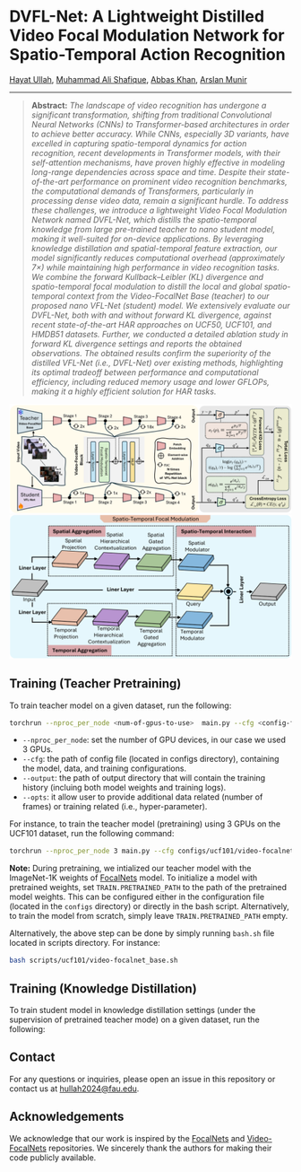 # DVFL-Net: A Lightweight Distilled Video Focal Modulation Network for Spatio-Temporal Action Recognition

[Hayat Ullah](https://scholar.google.com.pk/citations?user=xnXPj0UAAAAJ&hl=en),
[Muhammad Ali Shafique](https://scholar.google.com.pk/citations?user=TppbarkAAAAJ&hl=en&oi=ao),
[Abbas Khan](https://scholar.google.com.pk/citations?user=k-HJxNAAAAAJ&hl=en),
[Arslan Munir](https://scholar.google.com.pk/citations?user=-P9waaQAAAAJ&hl=en)

<!-- [![paper](https://img.shields.io/badge/arXiv-Paper-<COLOR>.svg)](https://arxiv.org/abs/2307.06947) -->

<hr />

> **Abstract:**
>*The landscape of video recognition has undergone a significant transformation, shifting from traditional Convolutional Neural Networks (CNNs) to Transformer-based architectures in order to achieve better accuracy. While CNNs, especially 3D variants, have excelled in capturing spatio-temporal dynamics for action recognition, recent developments in Transformer models, with their self-attention mechanisms, have proven highly effective in modeling long-range dependencies across space and time. Despite their state-of-the-art performance on prominent video recognition benchmarks, the computational
demands of Transformers, particularly in processing dense video data, remain a significant hurdle. To address these challenges, we introduce a lightweight Video Focal Modulation Network named DVFL-Net, which distills the spatio-temporal knowledge from large pre-trained teacher to nano student model, making it well-suited for on-device applications. By leveraging knowledge distillation and spatial-temporal feature extraction, our model significantly reduces computational overhead (approximately 7×) while maintaining high performance in video recognition tasks. We combine the forward Kullback–Leibler (KL) divergence and spatio-temporal focal modulation to distill the local and global spatio-temporal context from the Video-FocalNet Base (teacher) to our proposed nano VFL-Net (student) model. We extensively evaluate our DVFL-Net, both with and without forward KL divergence, against recent state-of-the-art HAR approaches on UCF50, UCF101, and HMDB51 datasets. Further, we conducted a detailed ablation study in forward KL divergence settings and reports the obtained observations. The obtained results confirm the superiority of the distilled VFL-Net (i.e., DVFL-Net) over existing methods, highlighting its optimal tradeoff between performance and computational efficiency, including reduced memory usage and lower GFLOPs, making it a highly efficient solution for HAR tasks.*

<img src="figures/DVFL-Net.png" width="1000"/>
<img src="figures/STFMB.png" width="1000"/>

## Training (Teacher Pretraining)
To train teacher model on a given dataset, run the following:
```bash
torchrun --nproc_per_node <num-of-gpus-to-use>  main.py --cfg <config-file> --output <output-directory> --opts DATA.NUM_Frames <number of frames> 
```
- ``` --nproc_per_node ```: set the number of GPU devices, in our case we used 3 GPUs.
- ``` --cfg ```: the path of config file (located in configs directory), containing the model, data, and training configurations.
- ``` --output ```: the path of output directory that will contain the training history (incluing both model weights and training logs).
- ``` --opts ```: it allow user to provide additional data related (number of frames) or training related (i.e., hyper-parameter).
  
For instance, to train the teacher model (pretraining) using 3 GPUs on the UCF101 dataset, run the following command:
```bash
torchrun --nproc_per_node 3 main.py --cfg configs/ucf101/video-focalnet_base.yaml --output output/ --opts DATA.NUM_FRAMES 8
```
**Note:** During pretraining, we intialized our teacher model with the ImageNet-1K weights of [FocalNets](https://github.com/microsoft/FocalNet) model. To initialize a model with pretrained weights, set ```TRAIN.PRETRAINED_PATH``` to the path of the pretrained model weights. This can be configured either in the configuration file (located in the ```configs``` directory) or directly in the bash script. Alternatively, to train the model from scratch, simply leave ```TRAIN.PRETRAINED_PATH``` empty.

Alternatively, the above step can be done by simply running ``` bash.sh ``` file located in scripts directory. For instance:
```bash
bash scripts/ucf101/video-focalnet_base.sh
```

<!-- Additionally, the TRAIN.PRETRAINED_PATH can be set (either in the config file or bash script) to provide a pretrained model to initialize the weights. To initialize from the ImageNet-1K weights please refer to the FocalNets repository and download the FocalNet-T-SRF, FocalNet-S-SRF or FocalNet-B-SRF to initialize Video-FocalNet-T, Video-FocalNet-S or Video-FocalNet-B respectively. Alternatively, one of the provided pretrained Video-FocalNet models can also be utilized to initialize the weights. -->

## Training (Knowledge Distillation)
To train student model in knowledge distillation settings (under the supervision of pretrained teacher mode) on a given dataset, run the following:

<!--
## Citation
If you find our work, this repository, or pretrained models useful, please consider giving a star :star: and citation.
```bibtex
@InProceedings{Wasim_2023_ICCV,
    author    = {Wasim, Syed Talal and Khattak, Muhammad Uzair and Naseer, Muzammal and Khan, Salman and Shah, Mubarak and Khan, Fahad Shahbaz},
    title     = {Video-FocalNets: Spatio-Temporal Focal Modulation for Video Action Recognition},
    booktitle = {Proceedings of the IEEE/CVF International Conference on Computer Vision (ICCV)},
    year      = {2023},
}
``` 
-->

## Contact
For any questions or inquiries, please open an issue in this repository or contact us at hullah2024@fau.edu. 

## Acknowledgements
We acknowledge that our work is inspired by the [FocalNets](https://github.com/microsoft/FocalNet) and [Video-FocalNets](https://github.com/TalalWasim/Video-FocalNets) repositories. We sincerely thank the authors for making their code publicly available.
<!-- If you use our model, please consider citing these works as well. -->
